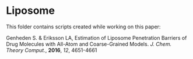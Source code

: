 # Liposome

This folder contains scripts created while working on this paper:

Genheden S. & Eriksson LA, Estimation of Liposome Penetration Barriers of Drug Molecules with All-Atom and Coarse-Grained Models. *J. Chem. Theory Comput.*, **2016**, *12*, 4651-4661

